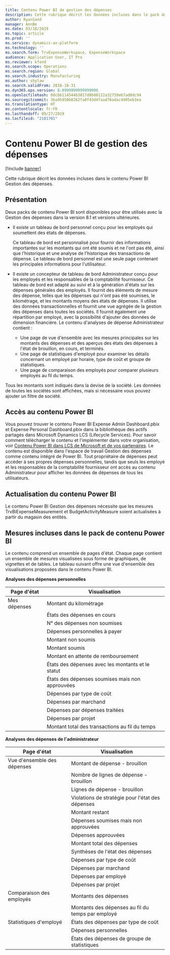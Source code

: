 ```yaml
---
title: Contenu Power BI de gestion des dépenses
description: Cette rubrique décrit les données incluses dans le pack de contenu Power BI Gestion des dépenses.
author: RyanSand
manager: AnnBe
ms.date: 03/18/2019
ms.topic: article
ms.prod: ''
ms.service: dynamics-ax-platform
ms.technology: ''
ms.search.form: TrvExpenseWorkspace, ExpenseWorkspace
audience: Application User, IT Pro
ms.reviewer: kfend
ms.search.scope: Operations
ms.search.region: Global
ms.search.industry: Manufacturing
ms.author: shylaw
ms.search.validFrom: 2018-10-31
ms.dyn365.ops.version: 8.0999999999999996
ms.openlocfilehash: 0dcb6114544b3817d8b80122a32759e67ad8dc94
ms.sourcegitcommit: 3ba95d50b8262fa0f43d4faad76adac4d05eb3ea
ms.translationtype: HT
ms.contentlocale: fr-FR
ms.lasthandoff: 09/27/2019
ms.locfileid: "2181701"
---
```

# <a name="expense-management-power-bi-content"></a>Contenu Power BI de gestion des dépenses

[!include [banner](../includes/banner.md)]

Cette rubrique décrit les données incluses dans le contenu Power BI Gestion des dépenses. 

## <a name="overview"></a>Présentation
Deux packs de contenu Power BI sont disponibles pour être utilisés avec la Gestion des dépenses dans la version 8.1 et versions ultérieures. 
- Il existe un tableau de bord personnel conçu pour les employés qui soumettent des états de dépenses. 

  Ce tableau de bord est personnalisé pour fournir des informations importantes sur les montants qui ont été soumis et ne l'ont pas été, ainsi que l'historique et une analyse de l'historique des transactions de dépense. Le tableau de bord personnel est une seule page contenant les principales informations pour l'utilisateur.

- Il existe un concepteur de tableau de bord Administrateur conçu pour les employés et les responsables de la comptabilité fournisseur. Ce tableau de bord est adapté au suivi et à la génération d'états sur les dépenses générales des employés. Il fournit des éléments de mesure des dépense, telles que les dépenses qui n'ont pas été soumises, le kilométrage, et les montants moyens des états de dépenses. Il utilise des données transactionnelles et fournit une vue agrégée de la gestion des dépenses dans toutes les sociétés. Il fournit également une répartition par employé, avec la possibilité d'ajouter des données de dimension financière. Le contenu d'analyses de dépense Administrateur contient : 
  - Une page de vue d'ensemble avec les mesures principales sur les montants des dépenses et des aperçus des états des dépenses à l'état de brouillon, en cours, et terminés. 
  - Une page de statistiques d'employé pour examiner les détails concernant un employé par horaire, type de coût et groupe de statistiques. 
  - Une page de comparaison des employés pour comparer plusieurs employés au fil du temps. 

Tous les montants sont indiqués dans la devise de la société. Les données de toutes les sociétés sont affichées, mais si nécessaire vous pouvez ajouter un filtre de société. 

## <a name="accessing-the-power-bi-content"></a>Accès au contenu Power BI
Vous pouvez trouver le contenu Power BI Expense Admin Dashboard.pbix et Expense Personal Dashboard.pbix dans la bibliothèque des actifs partagés dans Microsoft Dynamics LCS (Lifecycle Services). Pour savoir comment télécharger le contenu et l'implémenter dans votre organisation, voir [Contenu Power BI dans LCS de Microsoft et de vos partenaires](https://blogs.msdn.microsoft.com/dynamicsaxbi/2016/12/12/power-bi-content-from-microsoft-and-your-partners/).
Le contenu est disponible dans l'espace de travail Gestion des dépenses comme contenu intégré de Power BI. Tout propriétaire de dépenses peut accéder à ses propres dépenses personnelles, tandis que seuls les employé et les responsables de la comptabilité fournisseur ont accès au contenu Administrateur pour afficher les données de dépenses de tous les utilisateurs.

## <a name="refreshing-the-power-bi-content"></a>Actualisation du contenu Power BI
Le contenu Power BI Gestion des dépenses nécessite que les mesures TrvBiExpenseMeasurement et BudgetActivityMeasure soient actualisées à partir du magasin des entités. 

## <a name="metrics-that-are-included-in-the-power-bi-content"></a>Mesures incluses dans le pack de contenu Power BI
Le contenu comprend un ensemble de pages d'état. Chaque page contient un ensemble de mesures visualisées sous forme de graphiques, de vignettes et de tables. Le tableau suivant offre une vue d'ensemble des visualisations proposées dans le contenu Power BI.

**Analyses des dépenses personnelles**

| Page d'état | Visualisation                             |
|-------------|-------------------------------------------|
| Mes dépenses | Montant du kilométrage                         |
|             | États des dépenses en cours                |
|             | N° des dépenses non soumises               |
|             | Dépenses personnelles à payer              |
|             | Montant non soumis                        |
|             | Montant soumis                          |
|             | Montant en attente de remboursement             |
|             | États des dépenses avec les montants et le statut   |
|             | États des dépenses soumises mais non approuvées  |
|             | Dépenses par type de coût                     |
|             | Dépenses par marchand                      |
|             | Dépenses par dépenses traitées            |
|             | Dépenses par projet                       |
|             | Montant total des transactions au fil du temps        |

**Analyses des dépenses de l'administrateur**

| Page d'état         | Visualisation                           |           
|---------------------|-----------------------------------------|
| Vue d'ensemble des dépenses    | Montant de dépense - brouillon                   |
|                     | Nombre de lignes de dépense - brouillon           |
|                     | Lignes de dépense - brouillon                     |
|                     | Violations de stratégie pour l'état des dépenses        |
|                     | Montant restant                      |
|                     | Dépenses soumises mais non approuvées       |
|                     | Dépenses approuvées                       |
|                     | Montant total des dépenses                    |
|                     | Synthèses de l'état des dépenses                |
|                     | Dépenses par type de coût                   |
|                     | Dépenses par marchand                    |
|                     | Dépenses par employé                   |
|                     | Dépenses par projet                     |
| Comparaison des employés | Montants des dépenses                         |
|                     | Montants des dépenses au fil du temps par employé   |
| Statistiques d'employé | États des dépenses par type de coût            |
|                     | Dépenses personnelles                       |
|                     | États des dépenses de groupe de statistiques     |
